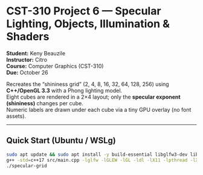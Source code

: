 # CST-310 Project 6 — Specular Lighting, Objects, Illumination & Shaders

**Student:** Keny Beauzile  
**Instructor:** Citro  
**Course:** Computer Graphics (CST-310)  
**Due:** October 26

Recreates the “shininess grid” (2, 4, 8, 16, 32, 64, 128, 256) using **C++/OpenGL 3.3** with a Phong lighting model.  
Eight cubes are rendered in a 2×4 layout; only the **specular exponent (shininess)** changes per cube.  
Numeric labels are drawn under each cube via a tiny GPU overlay (no font assets).

---

## Quick Start (Ubuntu / WSLg)

```bash
sudo apt update && sudo apt install -y build-essential libglfw3-dev libglew-dev libglm-dev
g++ -std=c++17 src/main.cpp -lglfw -lGLEW -lGL -ldl -lX11 -lpthread -lXrandr -lXi -o specular-grid
./specular-grid
